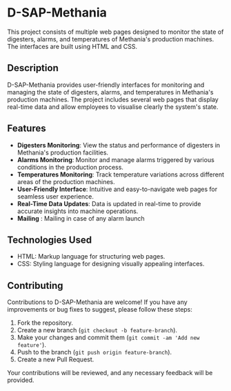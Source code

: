 # D-SAP-Methania
This project consists of multiple web pages designed to monitor the state of digesters, alarms, and temperatures of Methania's production machines. The interfaces are built using HTML and CSS.

## Description

D-SAP-Methania provides user-friendly interfaces for monitoring and managing the state of digesters, alarms, and temperatures in Methania's production machines. The project includes several web pages that display real-time data and allow employees to visualise clearly the system's state.

## Features

- **Digesters Monitoring**: View the status and performance of digesters in Methania's production facilities.
- **Alarms Monitoring**: Monitor and manage alarms triggered by various conditions in the production process.
- **Temperatures Monitoring**: Track temperature variations across different areas of the production machines.
- **User-Friendly Interface**: Intuitive and easy-to-navigate web pages for seamless user experience.
- **Real-Time Data Updates**: Data is updated in real-time to provide accurate insights into machine operations.
- **Mailing** : Mailing in case of any alarm launch

## Technologies Used

- HTML: Markup language for structuring web pages.
- CSS: Styling language for designing visually appealing interfaces.


## Contributing

Contributions to D-SAP-Methania are welcome! If you have any improvements or bug fixes to suggest, please follow these steps:

1. Fork the repository.
2. Create a new branch (`git checkout -b feature-branch`).
3. Make your changes and commit them (`git commit -am 'Add new feature'`).
4. Push to the branch (`git push origin feature-branch`).
5. Create a new Pull Request.

Your contributions will be reviewed, and any necessary feedback will be provided.


